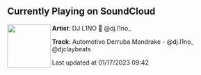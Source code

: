 ## Currently Playing on SoundCloud

[<img align="left" width="100" src="https://i1.sndcdn.com/artworks-a23uHsCMjyJT4HjU-psTuzQ-t500x500.jpg">](https://soundcloud.com/djlinordp/automotivo-derruba-mandrake-djl1no_djclaybeats)

**Artist**: DJ L1NO 👑 @dj.l1no_ 

**Track**: Automotivo Derruba Mandrake - @dj.l1no_ @djclaybeats

Last updated at 01/17/2023 09:42
